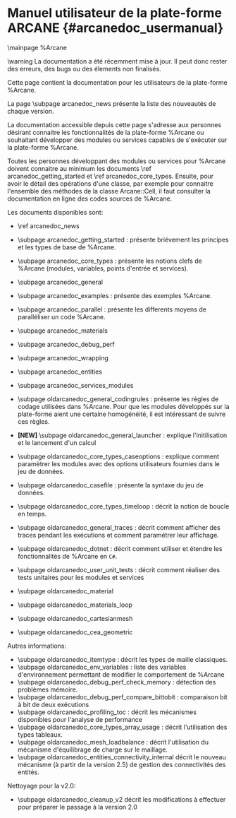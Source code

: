 ﻿# Manuel utilisateur de la plate-forme ARCANE {#arcanedoc_usermanual}

\mainpage %Arcane

\warning La documentation a été récemment mise à jour. Il peut donc rester
des erreurs, des bugs ou des élements non finalisés.

Cette page contient la documentation pour les utilisateurs de la plate-forme %Arcane.

La page \subpage arcanedoc_news présente la liste des nouveautés de chaque version.

La documentation accessible depuis cette page s'adresse aux personnes
désirant connaitre les fonctionnalités de la plate-forme %Arcane ou
souhaitant développer des modules ou services capables de s'exécuter
sur la plate-forme %Arcane.

Toutes les personnes développant des modules ou services pour %Arcane
doivent connaitre au minimum les documents \ref arcanedoc_getting_started et
\ref arcanedoc_core_types. Ensuite, pour avoir le détail des opérations
d'une classe, par exemple pour connaitre l'ensemble des méthodes de la
classe Arcane::Cell, il faut consulter la documentation en ligne des
codes sources de %Arcane.

Les documents disponibles sont:

- \ref arcanedoc_news
- \subpage arcanedoc_getting_started : présente briévement les principes et 
  les types de base de %Arcane.
- \subpage arcanedoc_core_types : présente les notions clefs de %Arcane (modules,
  variables, points d'entrée et services).
- \subpage arcanedoc_general
- \subpage arcanedoc_examples : présente des exemples %Arcane.
- \subpage arcanedoc_parallel : présente les differents moyens de paralléliser un
   code %Arcane.
- \subpage arcanedoc_materials
- \subpage arcanedoc_debug_perf
- \subpage arcanedoc_wrapping
- \subpage arcanedoc_entities
- \subpage arcanedoc_services_modules

- \subpage oldarcanedoc_general_codingrules : présente les règles de codage utilisées
   dans %Arcane. Pour que les modules développés sur la plate-forme aient
   une certaine homogénéité, il est intéressant de suivre ces règles.
- **[NEW]** \subpage oldarcanedoc_general_launcher : explique l'initilisation et le lancement d'un calcul
- \subpage oldarcanedoc_core_types_caseoptions : explique comment paramètrer les modules
   avec des options utilisateurs fournies dans le jeu de données.
- \subpage oldarcanedoc_casefile : présente la syntaxe du jeu de données.
- \subpage oldarcanedoc_core_types_timeloop : décrit la notion de boucle en temps.
- \subpage oldarcanedoc_general_traces : décrit comment afficher des traces pendant les
   exécutions et comment paramétrer leur affichage.
- \subpage oldarcanedoc_dotnet : décrit comment utiliser et étendre les fonctionnalités de %Arcane en `C#`.
- \subpage oldarcanedoc_user_unit_tests : décrit comment réaliser des tests unitaires pour les modules et services
- \subpage oldarcanedoc_material
- \subpage oldarcanedoc_materials_loop
- \subpage oldarcanedoc_cartesianmesh
- \subpage oldarcanedoc_cea_geometric

Autres informations:

- \subpage oldarcanedoc_itemtype : décrit les types de maille classiques.
- \subpage oldarcanedoc_env_variables : liste des variables d'environnement permettant de modifier le comportement de %Arcane
- \subpage oldarcanedoc_debug_perf_check_memory : détection des problèmes mémoire.
- \subpage oldarcanedoc_debug_perf_compare_bittobit : comparaison bit à bit de deux exécutions
- \subpage oldarcanedoc_profiling_toc : décrit les mécanismes disponibles pour l'analyse de performance
- \subpage oldarcanedoc_core_types_array_usage : décrit l'utilisation des types tableaux.
- \subpage oldarcanedoc_mesh_loadbalance : décrit l'utilisation du mécanisme d'équilibrage de charge sur le maillage.
- \subpage oldarcanedoc_entities_connectivity_internal décrit le nouveau mécanisme (à partir de la version 2.5) de gestion des connectivités des entités.

Nettoyage pour la v2.0:

- \subpage oldarcanedoc_cleanup_v2 décrit les modifications à effectuer pour préparer le passage à la version 2.0
